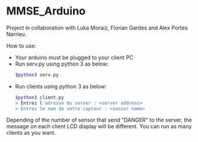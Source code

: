 # MMSE_Arduino

Project in collaboration with Luka Moraiz, Florian Gardes and Alex Portes Narrieu.

How to use:
* Your arduino must be plugged to your client PC
* Run serv.py using python 3 as below:
  ```bash
  $python3 serv.py
  ```
* Run clients using python 3 as below:
  ```bash
  $python3 client.py
  > Entrez l'adresse du server : <server address>
  > Entrez le nom de votre capteur : <sensor name>
  ```

Depending of the number of sensor that send "DANGER" to the server, the message on each
client LCD display will be different. You can run as many clients as you want.
